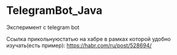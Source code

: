 # TelegramBot_Java
Эксперимент с telegram bot

Ссылка прикольнуюстатью на хабре в рамках которой удобно изучать(есть пример):
https://habr.com/ru/post/528694/
